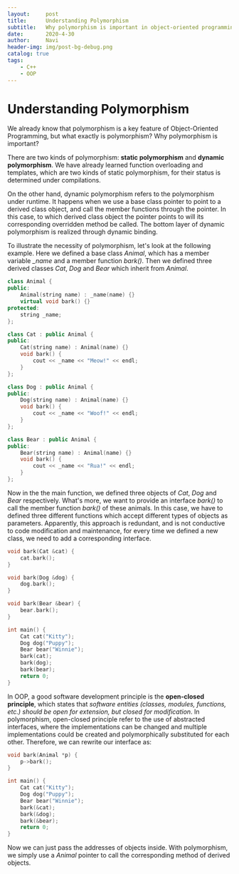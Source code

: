 ```yaml
---
layout:     post
title:      Understanding Polymorphism
subtitle:   Why polymorphism is important in object-oriented programming
date:       2020-4-30
author:     Navi
header-img: img/post-bg-debug.png
catalog: true
tags:
    - C++
    - OOP
---
```


# Understanding Polymorphism

We already know that polymorphism is a key feature of Object-Oriented Programming, but what exactly is polymorphism? Why polymorphism is important?

There are two kinds of polymorphism: **static polymorphism** and **dynamic polymorphism**. We have already learned function overloading and templates, which are two kinds of static polymorphism, for their status is determined under compilations. 

On the other hand, dynamic polymorphism refers to the polymorphism under runtime. It happens when we use a base class pointer to point to a derived class object, and call the member functions through the pointer. In this case, to which derived class object the pointer points to will its corresponding overridden method be called. The bottom layer of dynamic polymorphism is realized through dynamic binding.

To illustrate the necessity of polymorphism, let's look at the following example. Here we defined a base class *Animal*, which has a member variable *_name* and a member function *bark()*. Then we defined three derived classes *Cat*, *Dog* and *Bear* which inherit from *Animal*.

```cpp
class Animal {
public:
    Animal(string name) : _name(name) {}
    virtual void bark() {}
protected:
    string _name;
};

class Cat : public Animal {
public:
    Cat(string name) : Animal(name) {}
    void bark() {
        cout << _name << "Meow!" << endl;
    }
};

class Dog : public Animal {
public:
    Dog(string name) : Animal(name) {}
    void bark() {
        cout << _name << "Woof!" << endl;
    }
};

class Bear : public Animal {
public:
    Bear(string name) : Animal(name) {}
    void bark() {
        cout << _name << "Rua!" << endl;
    }
};
```

Now in the the main function, we defined three objects of *Cat*, *Dog* and *Bear* respectively. What's more, we want to provide an interface *bark()* to call the member function *bark()* of these animals. In this case, we have to defined three different functions which accept different types of objects as parameters. Apparently, this approach is redundant, and is not conductive to code modification and maintenance, for every time we defined a new class, we need to add a corresponding interface.

```cpp
void bark(Cat &cat) {
    cat.bark();
}

void bark(Dog &dog) {
    dog.bark();
}

void bark(Bear &bear) {
    bear.bark();
}

int main() {
    Cat cat("Kitty");
    Dog dog("Puppy");
    Bear bear("Winnie");
    bark(cat);
    bark(dog);
    bark(bear);
    return 0;
}
```

In OOP, a good software development principle is the **open-closed principle**, which states that *software entities (classes, modules, functions, etc.) should be open for extension, but closed for modification*. In polymorphism, open-closed principle refer to the use of abstracted interfaces, where the implementations can be changed and multiple implementations could be created and polymorphically substituted for each other. Therefore, we can rewrite our interface as:

```cpp
void bark(Animal *p) {
    p->bark();
}

int main() {
    Cat cat("Kitty");
    Dog dog("Puppy");
    Bear bear("Winnie");
    bark(&cat);
    bark(&dog);
    bark(&bear);
    return 0;
}
```

Now we can just pass the addresses of objects inside. With polymorphism, we simply use a *Animal* pointer to call the corresponding method of derived objects.